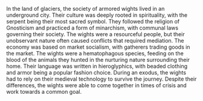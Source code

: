 In the land of glaciers, the society of armored wights lived in an underground city. Their culture was deeply rooted in spirituality, with the serpent being their most sacred symbol. They followed the religion of Gnosticism and practiced a form of minarchism, with communal laws governing their society. The wights were a resourceful people, but their unobservant nature often caused conflicts that required mediation. The economy was based on market socialism, with gatherers trading goods in the market. The wights were a hematophagous species, feeding on the blood of the animals they hunted in the nurturing nature surrounding their home. Their language was written in hieroglyphics, with beaded clothing and armor being a popular fashion choice. During an exodus, the wights had to rely on their medieval technology to survive the journey. Despite their differences, the wights were able to come together in times of crisis and work towards a common goal.